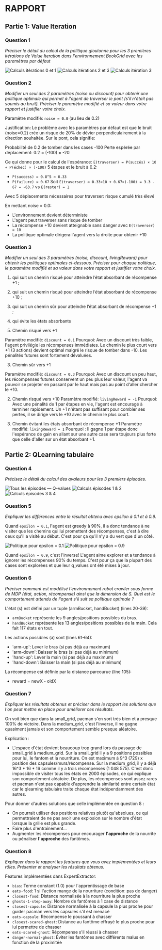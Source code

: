 # RAPPORT

## Partie 1: Value Iteration

### Question 1 
*Préciser le détail du calcul de la politique gloutonne pour les 3 premières itérations de Value Iteration dans l'environnement BookGrid avec les paramètres par défaut*

![Calculs itérations 0 et 1](./screenshots/iteration-0-1.png)
![Calculs itérations 2 et 3](./screenshots/iteration-2-3.png)
![Calculs itération 3](./screenshots/iteration-3.png)

### Question 2
*Modifier un seul des 2 paramètres (noise ou discount) pour obtenir une politique optimale qui permet à l'agent de traverser le pont (s'il n'était pas soumis au bruit). Préciser le paramètre modifié et sa valeur dans votre rapport et justifier votre choix.*

Paramètre modifié: `noise = 0.0` (au lieu de 0.2)

Justification:
Le problème avec les paramètres par défaut est que le bruit (noise=0.2) crée un risque de 20% de dévier perpendiculairement à la direction souhaitée. Sur le pont, cela signifie:

Probabilité de 0.2 de tomber dans les cases -100
Perte espérée par déplacement: 0.2 × (-100) = -20

Ce qui donne pour le calcul de l'espérance:
`E(traverser) = P(succés) × 10 + P(échec) × (-100)`
5 étapes et le bruit à 0.2:
 - `P(success) = 0.8^5 ≈ 0.33`
 - `P(failure) ≈ 0.67`
Soit `E(traverser) ≈ 0.33×10 + 0.67×(-100) = 3.3 - 67 = -63.7`
vs `E(rester) = 1`

Avec 5 déplacements nécessaires pour traverser: risque cumulé très élevé

En mettant noise = 0.0:

 - L'environnement devient déterministe
 - L'agent peut traverser sans risque de tomber
 - La récompense +10 devient atteignable sans danger avec `E(traverser) = 10`
 - La politique optimale dirigera l'agent vers la droite pour obtenir +10


### Question 3
*Modifier un seul des 3 paramètres (noise, discount, livingReward) pour obtenir les politiques optimales ci-dessous. Préciser pour chaque politique, le paramètre modifié et sa valeur dans votre rapport et justifier votre choix.*

1. qui suit un chemin risqué pour atteindre l’état absorbant de récompense +1 ;
2. qui suit un chemin risqué pour atteindre l’état absorbant de récompense +10 ;
3. qui suit un chemin sûr pour atteindre l’état absorbant de récompense +1 ;
4. qui évite les états absorbants

1. Chemin risqué vers +1

Paramètre modifié: `discount = 0.1`
Pourquoi: Avec un discount très faible, l'agent privilégie les récompenses immédiates. Le chemin le plus court vers +1 (3 actions) devient optimal malgré le risque de tomber dans -10. Les pénalités futures sont fortement dévaluées.

3. Chemin sûr vers +1

Paramètre modifié: `discount = 0.3`
Pourquoi: Avec un discount un peu haut, les récompenses futures conservent un peu plus leur valeur, l'agent va pouvoir se projeter en passant par le haut mais pas au point d'aller chercher le +10.

2. Chemin risqué vers +10
Paramètre modifié: `livingReward = -1`
Pourquoi: Avec une pénalité de 1 par étapes en vie, l'agent est encouragé à terminer rapidement. Un +1 n'étant pas suffisant pour combler ses pertes, il se dirige vers le +10 avec le chemin le plus court. 

4. Chemin évitant les états absorbant de récompense +1
Paramètre modifié: `livingReward = 1`
Pourquoi : Il gagne 1 par étape donc l'espérance de gain en allant sur une autre case sera toujours plus forte que celle d'aller sur un état absorbant +1.

## Partie 2: QLearning tabulaire

### Question 4
*Précisez le détail du calcul des qvaleurs pour les 3 premiers épisodes.*

![Tous les épisodes — Q-values](./screenshots/q4.png)
![Calculs épisodes 1 & 2](./screenshots/episodes-1-2.png)
![Calculs épisodes 3 & 4](./screenshots/episodes-3-4.png)

### Question 5
*Expliquer les différences entre le résultat obtenu avec epsilon à 0.1 et à 0.9.*

Quand `epsilon = 0.1`, l'agent est greedy à 90%, il a donc tendance à ne visiter que les chemins qui lui promettent des récompenses, c'est à dire ceux qu'il a visité au début. C'est pour ça qu'il n'y a du vert que d'un côté. 

![Politique pour epsilon = 0.1](./screenshots/politique-01.png)
![Politique pour epsilon = 0.9](./screenshots/politique-09.png)

Quand `epsilon = 0.9`, c'est l'inverse! L'agent aime explorer et a tendance à ignorer les récompenses 90% du temps. C'est pour ça que la plupart des cases sont explorées et que leur q_values ont été mises à jour. 

### Question 6
*Préciser comment est modélisé l'environnement robot crawler sous forme de MDP (état, action, récompense) ainsi que la dimension de S. Quel est le comportement attendu de l'agent s'il suit sa politique optimale ?*

L'état (s) est défini par un tuple (armBucket, handBucket) (lines 20-39): 
 - `armBucket` représente les 9 angles/positions possibles du bras.
 - `handBucket` représente les 13 angles/positions possibles de la main.
Cela fait 117 états en tout. 

Les actions possibles (a) sont (lines 61-64): 
 - 'arm-up': Lever le bras (si pas déjà au maximum)
 - 'arm-down': Baisser le bras (si pas déjà au minimum)
 - 'hand-up': Lever la main (si pas déjà au maximum)
 - 'hand-down': Baisser la main (si pas déjà au minimum)

La récompense est définie par la distance parcourue (line 105):
 - reward = newX - oldX


### Question 7
*Expliquer les résultats obtenus et préciser dans le rapport les solutions que l'on peut mettre en place pour améliorer ces résultats.*

On voit bien que dans la small_grid, pacman s'en sort très bien et a presque 100% de victoire.
Dans la medium_grid, c'est l'inverse, il ne gagne quasiment jamais et son comportement semble presque aléatoire. 

Explication : 
 - L'espace d'état devient beaucoup trop grand lors du passage de small_grid à medium_grid. Sur la small_grid il y a 9 positions possibles pour lui, le fantom et la nourriture. On est maximum à 9^3 (729) x position des capsules/murs/récompense. Sur la medium_grid, il y a déjà 16^3 * 16 * 16 comme il y a trois récompenses (1 048 575). C'est donc impossible de visiter tous les états en 2000 épisodes, ce qui explique son comportement aléatoire. De plus, les récompenses sont assez rares et pacman n'est pas capable d'apprendre la similarité entre certain état car le qlearning tabulaire traite chaque état indépendamment des autres. 

Pour donner d'autres solutions que celle implémentée en question 8 : 
 - On pourrait utiliser des positions relatives plutôt qu'absolues, ce qui permettraient de ne pas avoir une explosion sur le nombre d'état lorsque la grille est plus grande.
 - Faire plus d'entraînement...
 - Augmenter les récompenses pour encourager **l'approche** de la nourrite ou pénaliser **l'approche** des fantômes. 


### Question 8
*Expliquer dans le rapport les features que vous avez implémentées et leurs rôles. Présenter et analyser les résultats obtenus.*

Features implémentées dans ExpertExtractor:

 - `bias`: Terme constant (1.0) pour l'apprentissage de base
 - `eats-food`: 1 si l'action mange de la nourriture (condition: pas de danger)
 - `closest-food`: Distance normalisée à la nourriture la plus proche
 - `ghosts-1-step-away`: Nombre de fantômes à 1 case de distance
 - `closest-capsule`: Distance normalisée à la capsule la plus proche pour guider pacman vers les capsules s'il est menacé
 - `eats-capsule`: Récompense le poussant à chasser
 - `closest-scared-ghost`: Distance au fantôme effrayé le plus proche pour lui permettre de chasser
 - `eats-scared-ghost`: Récompense s'il réussi à chasser
 - `danger-normal-ghost`: Éviter les fantômes avec différents malus en fonction de la proximitée







